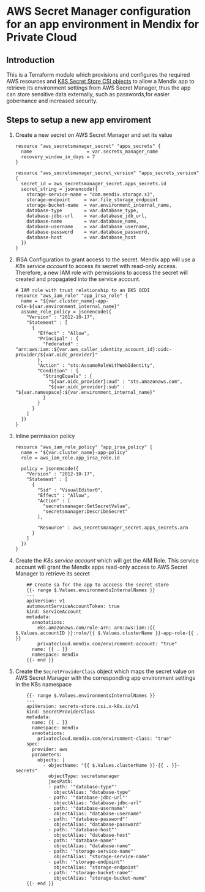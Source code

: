 # AWS Secret Manager configuration for an app environment in Mendix for Private Cloud

## Introduction

This is a Terraform module which provisions and configures the required AWS resources and [K8S Secret Store CSI objects](https://secrets-store-csi-driver.sigs.k8s.io/) to allow a Mendix app to retrieve its environment settings from AWS Secret Manager, thus the app can store sensitive data externally, such as passwords,for easier gobernance and increased security.

## Steps to setup a new app enviroment

1. Create a new secret on AWS Secret Manager and set its value

    ```
    resource "aws_secretsmanager_secret" "apps_secrets" {
      name                    = var.secrets_manager_name
      recovery_window_in_days = 7
    }

    resource "aws_secretsmanager_secret_version" "apps_secrets_version" {
      secret_id = aws_secretsmanager_secret.apps_secrets.id
      secret_string = jsonencode({
        storage-service-name = "com.mendix.storage.s3",
        storage-endpoint     = var.file_storage_endpoint
        storage-bucket-name  = var.environment_internal_name,
        database-type        = var.database_type,
        database-jdbc-url    = var.database_jdb_url,
        database-name        = var.database_name,
        database-username    = var.database_username,
        database-password    = var.database_password,
        database-host        = var.database_host
      })
    }

    ```

2. IRSA Configuration to grant access to the secret. Mendix app will use a *K8s service account* to access its secret with read-only access. Therefore, a new IAM role with permissions to access the secret will created and propagated into the service account.

    ```
    # IAM role with trust relationship to an EKS OCDI
    resource "aws_iam_role" "app_irsa_role" {
      name = "${var.cluster_name}-app-role-${var.environment_internal_name}"
      assume_role_policy = jsonencode({
        "Version" : "2012-10-17",
        "Statement" : [
          {
            "Effect" : "Allow",
            "Principal" : {
              "Federated" : "arn:aws:iam::${var.aws_caller_identity_account_id}:oidc-provider/${var.oidc_provider}"
            },
            "Action" : "sts:AssumeRoleWithWebIdentity",
            "Condition" : {
              "StringEquals" : {
                "${var.oidc_provider}:aud" : "sts.amazonaws.com",
                "${var.oidc_provider}:sub" : "${var.namespace}:${var.environment_internal_name}"
              }
            }
          }
        ]
      })
    }
    ```

3. Inline permission policy

    ```
    resource "aws_iam_role_policy" "app_irsa_policy" {
      name = "${var.cluster_name}-app-policy"
      role = aws_iam_role.app_irsa_role.id

      policy = jsonencode({
        "Version" : "2012-10-17",
        "Statement" : [
          {
            "Sid" : "VisualEditor0",
            "Effect" : "Allow",
            "Action" : [
              "secretsmanager:GetSecretValue",
              "secretsmanager:DescribeSecret"
            ],

            "Resource" : aws_secretsmanager_secret.apps_secrets.arn
          }
        ]
      })
    }
    ```

4. Create the *K8s service account* which will get the AIM Role. This service account will grant the Mendix apps read-only access to AWS Secret Manager to retrieve its secret

    ```
        ## Create sa for the app to acccess the secret store
        {{- range $.Values.environmentsInternalNames }}
        ---
        apiVersion: v1
        automountServiceAccountToken: true
        kind: ServiceAccount
        metadata:
          annotations:
            eks.amazonaws.com/role-arn: arn:aws:iam::{{ $.Values.accountID }}:role/{{ $.Values.clusterName }}-app-role-{{ . }}
            privatecloud.mendix.com/environment-account: "true"
          name: {{ . }}
          namespace: mendix
        {{- end }}
    ```

5. Create the `SecretProviderClass` object which maps the secret value on AWS Secret Manager with the corresponding app environment settings in the K8s namespace

    ```
        {{- range $.Values.environmentsInternalNames }}
        ---
        apiVersion: secrets-store.csi.x-k8s.io/v1
        kind: SecretProviderClass
        metadata:
          name: {{ . }}
          namespace: mendix
          annotations:
            privatecloud.mendix.com/environment-class: "true"
        spec:
          provider: aws
          parameters:
            objects: |
              - objectName: "{{ $.Values.clusterName }}-{{ . }}-secrets"
                objectType: secretsmanager
                jmesPath:
                - path: '"database-type"'
                  objectAlias: "database-type"
                - path: '"database-jdbc-url"'
                  objectAlias: "database-jdbc-url"
                - path: '"database-username"'
                  objectAlias: "database-username"
                - path: '"database-password"'
                  objectAlias: "database-password"
                - path: '"database-host"'
                  objectAlias: "database-host"
                - path: '"database-name"'
                  objectAlias: "database-name"
                - path: '"storage-service-name"'
                  objectAlias: "storage-service-name"
                - path: '"storage-endpoint"'
                  objectAlias: "storage-endpoint"
                - path: '"storage-bucket-name"'
                  objectAlias: "storage-bucket-name"
        {{- end }}

    ```